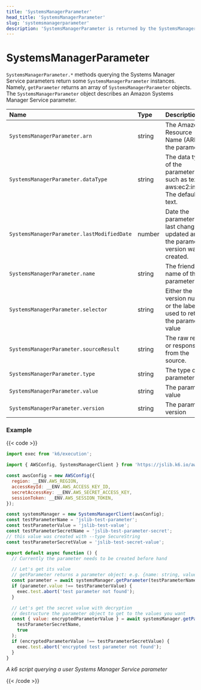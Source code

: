 ```yaml
---
title: 'SystemsManagerParameter'
head_title: 'SystemsManagerParameter'
slug: 'systemsmanagerparameter'
description: 'SystemsManagerParameter is returned by the SystemsManagerClient.* methods that query parameters'
---
```


# SystemsManagerParameter

`SystemsManagerParameter.*` methods querying the Systems Manager Service parameters return some `SystemsManagerParameter` instances. Namely, `getParameter` returns an array of `SystemsManagerParameter` objects. The `SystemsManagerParameter` object describes an Amazon Systems Manager Service parameter.

| Name                                       | Type   | Description                                                                           |
| :----------------------------------------- | :----- | :------------------------------------------------------------------------------------ |
| `SystemsManagerParameter.arn`              | string | The Amazon Resource Name (ARN) of the parameter                                       |
| `SystemsManagerParameter.dataType`         | string | The data type of the parameter, such as text or aws:ec2:image. The default is text.   |
| `SystemsManagerParameter.lastModifiedDate` | number | Date the parameter was last changed or updated and the parameter version was created. |
| `SystemsManagerParameter.name`             | string | The friendly name of the parameter.                                                   |
| `SystemsManagerParameter.selector`         | string | Either the version number or the label used to retrieve the parameter value           |
| `SystemsManagerParameter.sourceResult`     | string | The raw result or response from the source.                                           |
| `SystemsManagerParameter.type`             | string | The type of parameter                                                                 |
| `SystemsManagerParameter.value`            | string | The parameter value                                                                   |
| `SystemsManagerParameter.version`          | string | The parameter version                                                                 |

### Example

{{< code >}}

```javascript
import exec from 'k6/execution';

import { AWSConfig, SystemsManagerClient } from 'https://jslib.k6.io/aws/0.11.0/ssm.js';

const awsConfig = new AWSConfig({
  region: __ENV.AWS_REGION,
  accessKeyId: __ENV.AWS_ACCESS_KEY_ID,
  secretAccessKey: __ENV.AWS_SECRET_ACCESS_KEY,
  sessionToken: __ENV.AWS_SESSION_TOKEN,
});

const systemsManager = new SystemsManagerClient(awsConfig);
const testParameterName = 'jslib-test-parameter';
const testParameterValue = 'jslib-test-value';
const testParameterSecretName = 'jslib-test-parameter-secret';
// this value was created with --type SecureString
const testParameterSecretValue = 'jslib-test-secret-value';

export default async function () {
  // Currently the parameter needs to be created before hand

  // Let's get its value
  // getParameter returns a parameter object: e.g. {name: string, value: string...}
  const parameter = await systemsManager.getParameter(testParameterName);
  if (parameter.value !== testParameterValue) {
    exec.test.abort('test parameter not found');
  }

  // Let's get the secret value with decryption
  // destructure the parameter object to get to the values you want
  const { value: encryptedParameterValue } = await systemsManager.getParameter(
    testParameterSecretName,
    true
  );
  if (encryptedParameterValue !== testParameterSecretValue) {
    exec.test.abort('encrypted test parameter not found');
  }
}
```

_A k6 script querying a user Systems Manager Service parameter_

{{< /code >}}